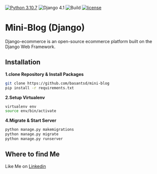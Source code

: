 [![Python 3.10.7](https://img.shields.io/badge/python-3.10.7-yellow.svg)](https://www.python.org/downloads/release/python-3107/)
![Django 4.1](https://img.shields.io/badge/Django-4.1.3-green.svg)
![Build](https://github.com/shyam999/Django-ecommerce/workflows/Build/badge.svg?branch=master)
[![license](https://img.shields.io/github/license/DAVFoundation/captain-n3m0.svg?style=flat-square)](https://github.com/shyam999/django-ecommerce/blob/master/LICENSE)
# Mini-Blog (Django)
Django-ecommerce is an open-source ecommerce platform built on the Django Web Framework.


## Installation

**1.clone Repository & Install Packages**
```sh
git clone https://github.com/basantsd/mini-blog
pip install -r requirements.txt
```
**2.Setup Virtualenv**
```sh
virtualenv env
source env/bin/activate
```

**4.Migrate & Start Server**
```sh
python manage.py makemigrations
python manage.py migrate
python manage.py runserver
```

## Where to find Me
Like Me on [Linkedin](https://www.linkedin.com/in/basant-singh-dobal-7353a2186/)
